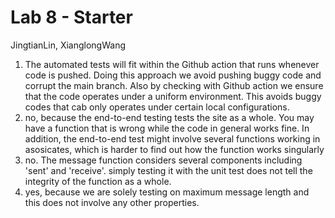 # Lab 8 - Starter
JingtianLin, XianglongWang
1. The automated tests will fit within the Github action that runs whenever code is pushed. Doing this approach we avoid pushing buggy code and corrupt the main branch. Also by checking with Github action we ensure that the code operates under a uniform environment. This avoids buggy codes that cab only operates under certain local configurations.
2. no, because the end-to-end testing tests the site as a whole. You may have a function that is wrong while the code in general works fine. In addition, the end-to-end test might involve several functions working in asosicates, which is harder to find out how the function works singularly
3. no. The message function considers several components including 'sent' and 'receive'. simply testing it with the unit test does not tell the integrity of the function as a whole. 
4. yes, because we are solely testing on maximum message length and this does not involve any other properties.